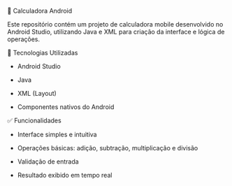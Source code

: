 🧮 Calculadora Android

Este repositório contém um projeto de calculadora mobile desenvolvido no Android Studio, utilizando Java e XML para criação da interface e lógica de operações.

🔧 Tecnologias Utilizadas
- Android Studio

- Java

- XML (Layout)

- Componentes nativos do Android

✅ Funcionalidades
- Interface simples e intuitiva

- Operações básicas: adição, subtração, multiplicação e divisão

- Validação de entrada

- Resultado exibido em tempo real
